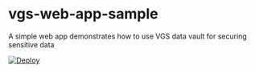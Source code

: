 # vgs-web-app-sample

A simple web app demonstrates how to use VGS data vault for securing sensitive data

<a href="https://heroku.com/deploy?template=https://github.com/fangpenlin/vgs-web-app-sample">
  <img src="https://www.herokucdn.com/deploy/button.svg" alt="Deploy">
</a>
